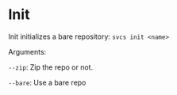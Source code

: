 # Init

Init initializes a bare repository:
`svcs init <name>`

Arguments:

  `--zip`: Zip the repo or not.

  `--bare`: Use a bare repo
